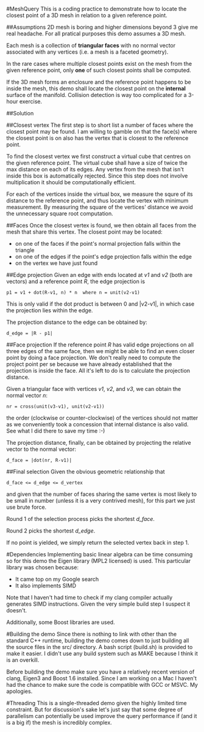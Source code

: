 #MeshQuery
This is a coding practice to demonstrate how to locate 
the closest point of a 3D mesh in relation to a given
reference point.

##Assumptions
2D mesh is boring and higher dimensions beyond 3 give me real 
headache. For all pratical purposes this demo assumes a 3D mesh.

Each mesh is a collection of **triangular faces** with no normal
vector associated with any vertices (i.e. a mesh is a faceted 
geometry).

In the rare cases where multiple closest points exist on the mesh
from the given reference point, only **one** of such closest points
shall be computed.

If the 3D mesh forms an enclosure and the reference point happens
to be inside the mesh, this demo shall locate the closest point on
the **internal** surface of the manifold. Collision detection is
way too complicated for a 3-hour exercise.

##Solution

##Closest vertex
The first step is to short list a number of faces where the closest
point may be found. I am willing to gamble on that the face(s) where
the closest point is on also has the vertex that is closest to the
reference point.

To find the closest vertex we first construct a virtual cube that 
centres on the given reference point. The virtual cube shall have 
a size of twice the max distance on each of its edges. Any vertex
from the mesh that isn't inside this box is automatically rejected.
Since this step does not involve multiplication it should be 
computationally efficient.

For each of the vertices inside the virtual box, we measure the 
squre of its distance to the reference point, and thus locate the
vertex with minimum measurement. By measuring the square of the
vertices' distance we avoid the unnecessary square root computation.

##Faces
Once the closest vertex is found, we then obtain all faces from the
mesh that share this vertex. The closest point may be located:

* on one of the faces if the point's normal projection falls within 
  the triangle
* on one of the edges if the point's edge projection falls within
  the edge
* on the vertex we have just found

##Edge projection
Given an edge with ends located at *v1* and *v2* (both are vectors) and
a reference point *R*, the edge projection is 

    p1 = v1 + dot(R-v1, n) * n  where n = unit(v2-v1)

This is only valid if the dot product is between 0 and |v2-v1|, in
which case the projection lies within the edge.

The projection distance to the edge can be obtained by:

    d_edge = |R - p1|

##Face projection
If the reference point *R* has valid edge projections on all three
edges of the same face, then we might be able to find an even
closer point by doing a face projection. We don't really need to
compute the project point per se because we have already
established that the projection is inside the face. All it's left
to do is to calculate the projection distance.

Given a triangular face with vertices *v1*, *v2*, and *v3*,
we can obtain the normal vector *n*:

    nr = cross(unit(v3-v1), unit(v2-v1))
    
the order (clockwise or counter-clockwise) of the vertices should
not matter as we conveniently took a concession that internal
distance is also valid. See what I did there to save my time :-)

The projection distance, finally, can be obtained by projecting 
the relative vector to the normal vector:

    d_face = |dot(nr, R-v1)|
    
##Final selection
Given the obvious geometric relationship that

    d_face <= d_edge <= d_vertex

and given that the number of faces sharing the same vertex is
most likely to be small in number (unless it is a very contrived
mesh), for this part we just use brute force.

Round 1 of the selection process picks the shortest *d_face*.

Round 2 picks the shortest *d_edge*.

If no point is yielded, we simply return the selected vertex back
in step 1.

#Dependencies
Implementing basic linear algebra can be time consuming so for this
demo the Eigen library (MPL2 licensed) is used. This particular
library was chosen because:

* It came top on my Google search
* It also implements SIMD

Note that I haven't had time to check if my clang compiler 
actually generates SIMD instructions. Given the very simple
build step I suspect it doesn't.

Additionally, some Boost libraries are used.

#Building the demo
Since there is nothing to link with other than the standard C++ 
runtime, building the demo comes down to just building all the 
source files in the src/ directory. A bash script (build.sh) is
provided to make it easier. I didn't use any build system such 
as MAKE because I think it is an overkill.

Before building the demo make sure you have a relatively recent
version of clang, Eigen3 and Boost 1.6 installed. Since I am
working on a Mac I haven't had the chance to make sure the code
is compatible with GCC or MSVC. My apologies.

#Threading
This is a single-threaded demo given the highly limited time
constraint. But for discussion's sake let's just say that some
degree of parallelism can potentially be used improve the query
performance if (and it is a big if) the mesh is incredibly 
complex.
